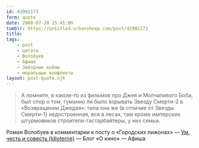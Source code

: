 ```yaml
---
id: 42902173
form: quote
date: 2008-07-20 15:41:00
tumblr: https://untitled.urbansheep.com/post/42902173
title: 
tags:
    - post
    - цитаты
    - Волобуев
    - Афиша
    - Звёздные войны
    - моральные конфликты
layout: post-quote.njk
---
```


<blockquote>
А помните, в каком-то из фильмов про Джея и Молчаливого Боба, был спор о том, гуманно ли было взрывать Звезду Смерти-2 в «Возвращении Джедая»: типа она же (в отличие от Звезды Смерти-1) недостроенная, вся в лесах, там кроме имперских штурмовиков строители-гастарбайтеры, у них семьи.
</blockquote>

Роман Волобуев в комментарии к посту о «Городских пижонах» — <a href="http://www.afisha.ru/blogcomments/2400/page1/">Ум, честь и совесть (Idioterne)</a> — Блог «О кино» — Афиша
